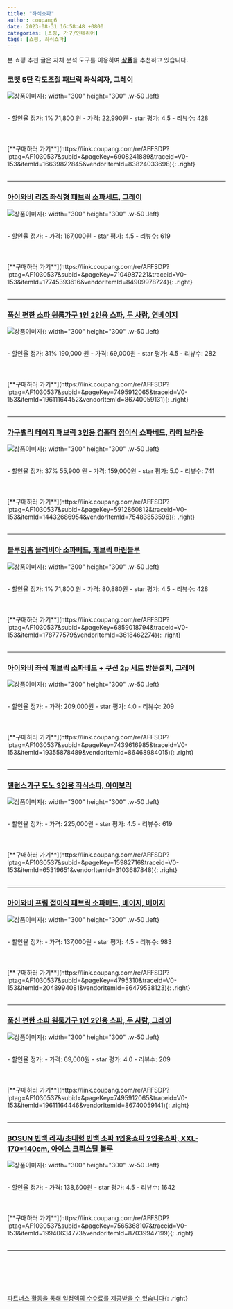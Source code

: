 ```yaml
---
title: "좌식쇼파"
author: coupang6
date: 2023-08-31 16:58:48 +0800
categories: [쇼핑, 가구/인테리어]
tags: [쇼핑, 좌식쇼파]
---
```


본 쇼핑 추천 글은 자체 분석 도구를 이용하여 [**상품**](https://link.coupang.com/a/bao1ui)을 추천하고 있습니다.

### [코멧 5단 각도조절 패브릭 좌식의자, 그레이](https://link.coupang.com/re/AFFSDP?lptag=AF1030537&subid=&pageKey=6908241889&traceid=V0-153&itemId=16639822845&vendorItemId=83824033698)

![상품이미지](https://thumbnail8.coupangcdn.com/thumbnails/remote/230x230ex/image/retail/images/537881800080394-3a08e091-49c1-4977-a6dd-e43857e05b7c.jpg){: width="300" height="300" .w-50 .left}


<br>
- 할인율 정가: 1%  71,800   원
- 가격: 22,990원
- star 평가: 4.5
- 리뷰수: 428
<br>
<br>
<br>
<br>
[**구매하러 가기**](https://link.coupang.com/re/AFFSDP?lptag=AF1030537&subid=&pageKey=6908241889&traceid=V0-153&itemId=16639822845&vendorItemId=83824033698){: .right}
<br>
<br>

---

### [아이와비 리즈 좌식형 패브릭 소파세트, 그레이](https://link.coupang.com/re/AFFSDP?lptag=AF1030537&subid=&pageKey=7104987221&traceid=V0-153&itemId=17745393616&vendorItemId=84909978724)

![상품이미지](https://thumbnail8.coupangcdn.com/thumbnails/remote/230x230ex/image/vendor_inventory/ecbd/20e59fab3cf34212ee6910d4fa5221491a67ca9a2d4a9f1c0e4cf373184f.jpg){: width="300" height="300" .w-50 .left}


<br>
- 할인율 정가: 
- 가격: 167,000원
- star 평가: 4.5
- 리뷰수: 619
<br>
<br>
<br>
<br>
[**구매하러 가기**](https://link.coupang.com/re/AFFSDP?lptag=AF1030537&subid=&pageKey=7104987221&traceid=V0-153&itemId=17745393616&vendorItemId=84909978724){: .right}
<br>
<br>

---

### [푹신 편한 소파 원룸가구 1인 2인용 쇼파, 두 사람, 연베이지](https://link.coupang.com/re/AFFSDP?lptag=AF1030537&subid=&pageKey=7495912065&traceid=V0-153&itemId=19611164452&vendorItemId=86740059131)

![상품이미지](https://thumbnail8.coupangcdn.com/thumbnails/remote/230x230ex/image/vendor_inventory/619e/291e1c689c7bea7ed47a117d38c36422b3df092a4ad6e058fb60d8a441cb.jpg){: width="300" height="300" .w-50 .left}


<br>
- 할인율 정가: 31%  190,000   원
- 가격: 69,000원
- star 평가: 4.5
- 리뷰수: 282
<br>
<br>
<br>
<br>
[**구매하러 가기**](https://link.coupang.com/re/AFFSDP?lptag=AF1030537&subid=&pageKey=7495912065&traceid=V0-153&itemId=19611164452&vendorItemId=86740059131){: .right}
<br>
<br>

---

### [가구밸리 데이지 패브릭 3인용 컵홀더 접이식 쇼파베드, 라떼 브라운](https://link.coupang.com/re/AFFSDP?lptag=AF1030537&subid=&pageKey=5912860812&traceid=V0-153&itemId=14432686954&vendorItemId=75483853596)

![상품이미지](https://thumbnail9.coupangcdn.com/thumbnails/remote/230x230ex/image/vendor_inventory/0f24/fd67791e550cf3d49d828e49a311a0351a6327d0ce0f0fd8e9ade0213ddd.jpg){: width="300" height="300" .w-50 .left}


<br>
- 할인율 정가: 37%  55,900   원
- 가격: 159,000원
- star 평가: 5.0
- 리뷰수: 741
<br>
<br>
<br>
<br>
[**구매하러 가기**](https://link.coupang.com/re/AFFSDP?lptag=AF1030537&subid=&pageKey=5912860812&traceid=V0-153&itemId=14432686954&vendorItemId=75483853596){: .right}
<br>
<br>

---

### [블루밍홈 올리비아 소파베드, 패브릭 마린블루](https://link.coupang.com/re/AFFSDP?lptag=AF1030537&subid=&pageKey=6859018794&traceid=V0-153&itemId=178777579&vendorItemId=3618462274)

![상품이미지](https://thumbnail10.coupangcdn.com/thumbnails/remote/230x230ex/image/product/image/vendoritem/2018/10/31/3618462274/70c61e01-0d74-4728-afdb-173fa0339507.jpg){: width="300" height="300" .w-50 .left}


<br>
- 할인율 정가: 1%  71,800   원
- 가격: 80,880원
- star 평가: 4.5
- 리뷰수: 428
<br>
<br>
<br>
<br>
[**구매하러 가기**](https://link.coupang.com/re/AFFSDP?lptag=AF1030537&subid=&pageKey=6859018794&traceid=V0-153&itemId=178777579&vendorItemId=3618462274){: .right}
<br>
<br>

---

### [아이와비 좌식 패브릭 소파베드 + 쿠션 2p 세트 방문설치, 그레이](https://link.coupang.com/re/AFFSDP?lptag=AF1030537&subid=&pageKey=7439616985&traceid=V0-153&itemId=19355878489&vendorItemId=86468984015)

![상품이미지](https://thumbnail10.coupangcdn.com/thumbnails/remote/230x230ex/image/rs_quotation_api/i9hmqsp5/56c7d3bbb7e24dc4b00c8b5f98e7295c.jpg){: width="300" height="300" .w-50 .left}


<br>
- 할인율 정가: 
- 가격: 209,000원
- star 평가: 4.0
- 리뷰수: 209
<br>
<br>
<br>
<br>
[**구매하러 가기**](https://link.coupang.com/re/AFFSDP?lptag=AF1030537&subid=&pageKey=7439616985&traceid=V0-153&itemId=19355878489&vendorItemId=86468984015){: .right}
<br>
<br>

---

### [밸런스가구 도노 3인용 좌식소파, 아이보리](https://link.coupang.com/re/AFFSDP?lptag=AF1030537&subid=&pageKey=15982716&traceid=V0-153&itemId=65319651&vendorItemId=3103687848)

![상품이미지](https://thumbnail7.coupangcdn.com/thumbnails/remote/230x230ex/image/vendor_inventory/images/2017/03/03/18/0/46f3231d-b7e7-4b71-bbfe-4ad00cf701c0.jpg){: width="300" height="300" .w-50 .left}


<br>
- 할인율 정가: 
- 가격: 225,000원
- star 평가: 4.5
- 리뷰수: 619
<br>
<br>
<br>
<br>
[**구매하러 가기**](https://link.coupang.com/re/AFFSDP?lptag=AF1030537&subid=&pageKey=15982716&traceid=V0-153&itemId=65319651&vendorItemId=3103687848){: .right}
<br>
<br>

---

### [아이와비 프림 접이식 패브릭 소파베드, 베이지, 베이지](https://link.coupang.com/re/AFFSDP?lptag=AF1030537&subid=&pageKey=4795310&traceid=V0-153&itemId=2048994081&vendorItemId=86479538123)

![상품이미지](https://thumbnail9.coupangcdn.com/thumbnails/remote/230x230ex/image/vendor_inventory/3fb7/b150712f3cf7c5caa202eff54721c1a9cfa75ea513caad6d983de2cf1c81.jpg){: width="300" height="300" .w-50 .left}


<br>
- 할인율 정가: 
- 가격: 137,000원
- star 평가: 4.5
- 리뷰수: 983
<br>
<br>
<br>
<br>
[**구매하러 가기**](https://link.coupang.com/re/AFFSDP?lptag=AF1030537&subid=&pageKey=4795310&traceid=V0-153&itemId=2048994081&vendorItemId=86479538123){: .right}
<br>
<br>

---

### [푹신 편한 소파 원룸가구 1인 2인용 쇼파, 두 사람, 그레이](https://link.coupang.com/re/AFFSDP?lptag=AF1030537&subid=&pageKey=7495912065&traceid=V0-153&itemId=19611164446&vendorItemId=86740059141)

![상품이미지](https://thumbnail10.coupangcdn.com/thumbnails/remote/230x230ex/image/vendor_inventory/fcc3/b2ce5fec79e158696ea0a293b6299c8278c5b73c367769274d0b65dc7d35.jpg){: width="300" height="300" .w-50 .left}


<br>
- 할인율 정가: 
- 가격: 69,000원
- star 평가: 4.0
- 리뷰수: 209
<br>
<br>
<br>
<br>
[**구매하러 가기**](https://link.coupang.com/re/AFFSDP?lptag=AF1030537&subid=&pageKey=7495912065&traceid=V0-153&itemId=19611164446&vendorItemId=86740059141){: .right}
<br>
<br>

---

### [BOSUN 빈백 라지/초대형 빈백 소파 1인용쇼파 2인용쇼파, XXL-170*140cm, 아이스 크리스탈 블루](https://link.coupang.com/re/AFFSDP?lptag=AF1030537&subid=&pageKey=7565368107&traceid=V0-153&itemId=19940634773&vendorItemId=87039947199)

![상품이미지](https://thumbnail10.coupangcdn.com/thumbnails/remote/230x230ex/image/vendor_inventory/f8cd/37db855b8597e36192365827f642a90ae3423aa2d3b825a1aa2f324e410e.jpg){: width="300" height="300" .w-50 .left}


<br>
- 할인율 정가: 
- 가격: 138,600원
- star 평가: 4.5
- 리뷰수: 1642
<br>
<br>
<br>
<br>
[**구매하러 가기**](https://link.coupang.com/re/AFFSDP?lptag=AF1030537&subid=&pageKey=7565368107&traceid=V0-153&itemId=19940634773&vendorItemId=87039947199){: .right}
<br>
<br>

---
<br><br><br><br><br> [파트너스 활동을 통해 일정액의 수수료를 제공받을 수 있습니다](https://link.coupang.com/a/bao1ui){: .right}